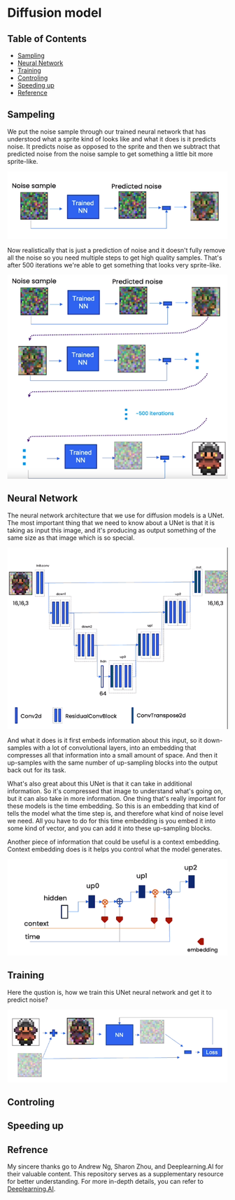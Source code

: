 # Diffusion model

## Table of Contents
- [Sampling](#Sampling)
- [Neural Network](#Neural-Network)
- [Training](#Training)
- [Controling](#Controling)
- [Speeding up](#Speeding-up)
- [Reference](#Reference)


## Sampeling

We put the noise sample through our trained neural network that has understood what a sprite kind of looks like and what it does is it predicts noise. It predicts noise as opposed to the sprite and then we subtract that predicted noise from the noise sample to get something a little bit more sprite-like. 
  
![](docs/images/Sampling_first_part.png)  
  
Now realistically that is just a prediction of noise and it doesn't fully remove all the noise so you need multiple steps to get high quality samples. That's after 500 iterations we're able to get something that looks very sprite-like.

![](docs/images/Sampling_second_part.png)  

## Neural Network

The neural network architecture that we use for diffusion models is a UNet. The most important thing that we need to know about a UNet is that it is taking as input this image, and it's producing as output something of the same size as that image which is so special.  
  
![](docs/images/UNet.png)  
  
And what it does is it first embeds information about this input, so it down-samples with a lot of convolutional layers, into an embedding that compresses all that information into a small amount of space. And then it up-samples with the same number of up-sampling blocks into the output back out for its task.  
  
What's also great about this UNet is that it can take in additional information. So it's compressed that image to understand what's going on, but it can also take in more information. One thing that's really important for these models is the time embedding. So this is an embedding that kind of tells the model what the time step is, and therefore what kind of noise level we need. All you have to do for this time embedding is you embed it into some kind of vector, and you can add it into these up-sampling blocks.  
   
Another piece of information that could be useful is a context embedding. Context embedding does is it helps you control what the model generates. 
  
![](docs/images/embeding.png)
  
## Training  
  
Here the qustion is, how we train this UNet neural network and get it to predict noise? 

![](docs/images/Training_NN.png)

## Controling

## Speeding up

## Refrence
My sincere thanks go to Andrew Ng, Sharon Zhou, and Deeplearning.AI for their valuable content. This repository serves as a supplementary resource for better understanding. For more in-depth details, you can refer to [Deeplearning.AI](https://learn.deeplearning.ai/diffusion-models/lesson/1/introduction).
